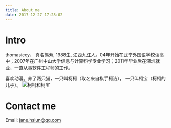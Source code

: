```yaml
---
title: About me
date: 2017-12-27 17:28:02
---
```

# Intro

thomasicey， 真名熊芳, 1988生, 江西九江人。04年开始在武宁外国语学校读高中；2007年在广州中山大学信息与计算科学专业学习；2011年毕业后在深圳就业，一直从事软件工程师的工作。

喜欢动漫。养了两只猫，一只叫柯柯（取名来自棋手柯洁）， 一只叫柯宝（柯柯的儿子）。
![](/images/cat.jpg "柯柯和柯宝") 

# Contact me

Email: jane.hsiun@qq.com
